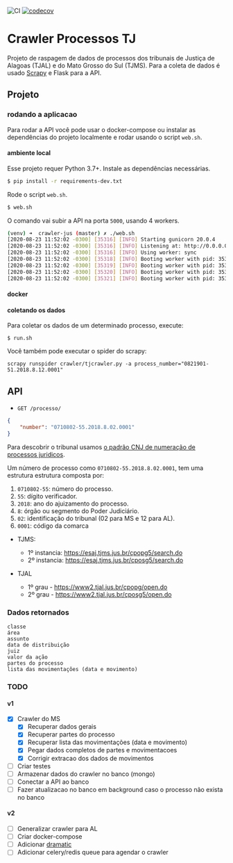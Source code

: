 ![CI](https://github.com/gabicavalcante/crawler-jus/workflows/CI/badge.svg)
[![codecov](https://codecov.io/gh/gabicavalcante/crawler-jus/branch/master/graph/badge.svg)](https://codecov.io/gh/gabicavalcante/crawler-jus)


# Crawler Processos TJ

Projeto de raspagem de dados de processos dos tribunais de Justiça de Alagoas (TJAL) e do Mato Grosso do Sul (TJMS).
Para a coleta de dados é usado [Scrapy](https://docs.scrapy.org/en/latest/) e Flask para a API. 


## Projeto

### rodando a aplicacao

Para rodar a API você pode usar o docker-compose ou instalar as dependências do projeto localmente e rodar usando o script `web.sh`.

#### ambiente local

Esse projeto requer Python 3.7+. Instale as dependências necessárias. 
```bash
$ pip install -r requirements-dev.txt
```

Rode o script `web.sh`.
```bash
$ web.sh
```

O comando vai subir a API na porta `5000`, usando 4 workers.
```bash
(venv) ➜  crawler-jus (master) ✗ ./web.sh
[2020-08-23 11:52:02 -0300] [35316] [INFO] Starting gunicorn 20.0.4
[2020-08-23 11:52:02 -0300] [35316] [INFO] Listening at: http://0.0.0.0:5000 (35316)
[2020-08-23 11:52:02 -0300] [35316] [INFO] Using worker: sync
[2020-08-23 11:52:02 -0300] [35318] [INFO] Booting worker with pid: 35318
[2020-08-23 11:52:02 -0300] [35319] [INFO] Booting worker with pid: 35319
[2020-08-23 11:52:02 -0300] [35320] [INFO] Booting worker with pid: 35320
[2020-08-23 11:52:02 -0300] [35321] [INFO] Booting worker with pid: 35321
```

#### docker


#### coletando os dados

Para coletar os dados de um determinado processo, execute:
```
$ run.sh
```

Você também pode executar o spider do scrapy:
```
scrapy runspider crawler/tjcrawler.py -a process_number="0821901-51.2018.8.12.0001"
```

## API

- `GET /processo/`

```json
{
    "number": "0710802-55.2018.8.02.0001"
}
```

Para descobrir o tribunal usamos [o padrão CNJ de numeração de processos juridicos](https://www.cnj.jus.br/programas-e-acoes/numeracao-unica/). 

Um número de processo como `0710802-55.2018.8.02.0001`, tem uma estrutura estrutura composta por:
   1. `0710802-55`: número do processo.
   2. `55`: dígito verificador.
   3. `2018`: ano do ajuizamento do processo. 
   4. `8`: órgão ou segmento do Poder Judiciário.
   5. `02`: identificação do tribunal (02 para MS e 12 para AL).
   6. `0001`: código da comarca


- TJMS: 
  - 1º instancia: https://esaj.tjms.jus.br/cpopg5/search.do
  - 2º instancia: https://esaj.tjms.jus.br/cposg5/search.do

- TJAL 
  - 1º grau - https://www2.tjal.jus.br/cpopg/open.do    
  - 2º grau - https://www2.tjal.jus.br/cposg5/open.do

### 

### Dados retornados

```
classe
área
assunto
data de distribuição
juiz
valor da ação
partes do processo
lista das movimentações (data e movimento)
```

### TODO

#### v1

- [x] Crawler do MS
  - [x] Recuperar dados gerais
  - [x] Recuperar partes do processo
  - [x] Recuperar lista das movimentações (data e movimento)
  - [x] Pegar dados completos de partes e movimentacoes
  - [x] Corrigir extracao dos dados de movimentos
- [ ] Criar testes
- [ ] Armazenar dados do crawler no banco (mongo)
- [ ] Conectar a API ao banco
- [ ] Fazer atualizacao no banco em background caso o processo não exista no banco

#### v2

- [ ] Generalizar crawler para AL
- [ ] Criar docker-compose
- [ ] Adicionar [dramatic](https://dramatiq.io/guide.html#actors)
- [ ] Adicionar celery/redis queue para agendar o crawler
